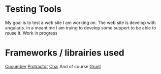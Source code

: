 Testing Tools
===
My goal is to test a web site I am working on. The web site is develop with angularjs. 
In a meantime I am trying to develop some support to be able to reuse it.
Work in progress

Frameworks / librairies used
===
[Cucumber] 
[Protractor] 
[Chai]
And of course [Grunt] 


[CUCUMBER]:https://github.com/cucumber/cucumber-js
[PROTRACTOR]:https://angular.github.io/protractor/#/
[CHAI]:http://chaijs.com
[GRUNT]:http://gruntjs.com/

